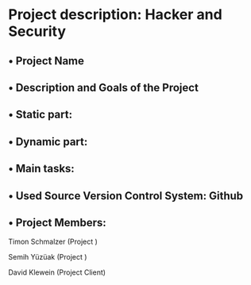 # Project description: Hacker and Security
## • Project Name

## • Description and Goals of the Project

## • Static part: 

## • Dynamic part: 

## • Main tasks:

## • Used Source Version Control System: Github

## • Project Members: 

Timon Schmalzer (Project )

Semih Yüzüak (Project )

David Klewein (Project Client) 